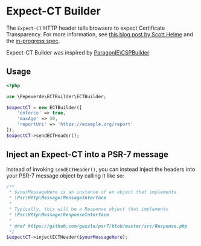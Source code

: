 # Expect-CT Builder

The `Expect-CT` HTTP header tells browsers to expect Certificate Transparency. For more information, see [this blog post by Scott Helme](https://scotthelme.co.uk/a-new-security-header-expect-ct/) and the [in-progress spec](https://datatracker.ietf.org/doc/draft-stark-expect-ct).

Expect-CT Builder was inspired by [ParagonIE\CSPBuilder](https://github.com/paragonie/csp-builder)

## Usage

```php
<?php

use \Pepeverde\ECTBuilder\ECTBuilder;

$expectCT = new ECTBuilder([
    'enforce' => true,
    'maxAge' => 30,
    'reportUri' => 'https://example.org/report'
]);
$expectCT->sendECTHeader();
```

## Inject an Expect-CT into a PSR-7 message

Instead of invoking `sendECTHeader()`, you can instead inject the headers into
your PSR-7 message object by calling it like so:

```php
/**
 * $yourMessageHere is an instance of an object that implements 
 * \Psr\Http\Message\MessageInterface
 *
 * Typically, this will be a Response object that implements 
 * \Psr\Http\Message\ResponseInterface
 *
 * @ref https://github.com/guzzle/psr7/blob/master/src/Response.php
 */
$expectCT->injectECTHeader($yourMessageHere);
```
